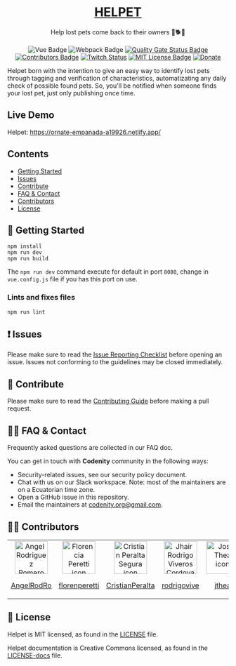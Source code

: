 <h1 align="center">
  <a href="#">
    HELPET
  </a>
</h1>

<p align="center">
  Help lost pets come back to their owners 🐶🐕🐱
  <br>
  <br>
<img src="https://img.shields.io/github/package-json/dependency-version/CodenityOrg/helpet-FE/vue" alt="Vue Badge" title="Vue version">
<img src="https://img.shields.io/github/package-json/dependency-version/CodenityOrg/helpet-FE/webpack" alt="Webpack Badge" title="Webpack version">
<a href="https://sonarcloud.io/dashboard?id=CodenityOrg_helpet-FE" target="_blank"><img src="https://sonarcloud.io/api/project_badges/measure?project=CodenityOrg_helpet-FE&metric=alert_status" alt="Quality Gate Status Badge" title="Quality Gate Status"></a>
<a href="https://github.com/CodenityOrg/helpet-FE/graphs/contributors" target="_blank"><img src="https://img.shields.io/github/contributors/CodenityOrg/helpet-FE.svg" alt="Contributors Badge" title="Contributors"></a>
<a href="https://www.twitch.tv/codenity" target="_blank"><img alt="Twitch Status" src="https://img.shields.io/twitch/status/codenity"></a>
<a href="https://opensource.org/licenses/MIT" target="_blank"><img src="https://img.shields.io/badge/License-MIT-yellow.svg" alt="MIT License Badge" title="License: MIT"></a>
<a href="https://www.paypal.com/cgi-bin/webscr?cmd=_s-xclick&hosted_button_id=UTS99DLZMDSDN" target="_blank"><img src="https://www.paypalobjects.com/en_US/i/btn/btn_donate_SM.gif" alt="Donate" title="Donate"></a>
</p>

Helpet born with the intention to give an easy way to identify lost pets through tagging and verification of characteristics, automatizating any daily check of possible found pets. So, you'll be notified when someone finds your lost pet, just only publishing once time.

## Live Demo

Helpet: https://ornate-empanada-a19926.netlify.app/

## Contents

- [Getting Started](#-getting-started)
- [Issues](#-issues)
- [Contribute](#-contribute)
- [FAQ & Contact](#-faq-&-contact)
- [Contributors](#-contributors)
- [License](#-license)

## 🚀 Getting Started

```
npm install
npm run dev
npm run build
```

The `npm run dev` command execute for default in port `8080`, change in `vue.config.js` file if you has this port on use.

### Lints and fixes files
```
npm run lint
```

## ❗ Issues

Please make sure to read the [Issue Reporting Checklist]() before opening an issue. Issues not conforming to the guidelines may be closed immediately.


## 👏 Contribute

Please make sure to read the [Contributing Guide]() before making a pull request.



## 🙋‍♂️ FAQ & Contact

Frequently asked questions are collected in our FAQ doc.

You can get in touch with **Codenity** community in the following ways:

- Security-related issues, see our security policy document.
- Chat with us on our Slack workspace. Note: most of the maintainers are on a Ecuatorian time zone.
- Open a GitHub issue in this repository.
- Email the maintainers at codenity.org@gmail.com.

## 👨‍💻 Contributors

<table>
<tbody>
<tr align="center">
      <td>
      <img src="https://avatars0.githubusercontent.com/u/8053607?v=4" alt="Angel Rodriguez Romero icon"  width="75px" height="75px">
      <p><a href="https://github.com/AngelRodRo">AngelRodRo</a></p>
      </td>
      <td>
      <img src="https://avatars2.githubusercontent.com/u/15824340?v=4" alt="Florencia Peretti icon"  width="75px" height="75px">
      <p><a href="https://github.com/florenperetti">florenperetti</a></p>
      </td>
      <td>
      <img src="https://avatars3.githubusercontent.com/u/20257402?v=4" alt="Cristian Peralta Segura icon"  width="75px" height="75px">
      <p><a href="https://github.com/CristianPeralta">CristianPeralta</a></p>
      </td>
      <td>
      <img src="https://avatars0.githubusercontent.com/u/10179993?v=4" alt="Jhair Rodrigo Viveros Cordova icon"  width="75px" height="75px">
      <p><a href="https://github.com/rodrigovive">rodrigovive</a></p>
      </td>
      <td>
      <img src="https://avatars0.githubusercontent.com/u/12487274?v=4" alt="José Thea icon"  width="75px" height="75px">
      <p><a href="https://github.com/jthea">jthea</a></p>
      </td>
      <td>
      <img src="https://avatars3.githubusercontent.com/u/10256085?v=4" alt="Julio Cesar icon"  width="75px" height="75px">
      <p><a href="https://github.com/juliocsar13">juliocsar13</a></p>
      </td>
      <td>
      <img src="https://avatars0.githubusercontent.com/u/36344137?v=4" alt="LedvirV icon"  width="75px" height="75px">
      <p><a href="https://github.com/LedvirV">LedvirV</a></p>
      </td>
</tr>
</tbody>
</table>


## 📄 License

Helpet is MIT licensed, as found in the [LICENSE][l] file.

Helpet documentation is Creative Commons licensed, as found in the [LICENSE-docs][ld] file.

[l]: https://github.com/facebook/CodenityOrg/helpet-FE/master/LICENSE
[ld]: https://github.com/CodenityOrg/helpet-FE/master/LICENSE-docs
